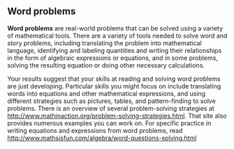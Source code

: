 ## Word problems

**Word problems** are real-world problems that can be solved using a variety of mathematical tools. There are a variety of tools needed to solve word and story problems, including translating the problem into mathematical language, identifying and labeling quantities and writing their relationships in the form of algebraic expressions or equations, and in some problems, solving the resulting equation or doing other necessary calculations. 

Your results suggest that your skills at reading and solving word problems are just developing. Particular skills you might focus on include translating words into equations and other mathematical expressions, and using different strategies such as pictures, tables, and pattern-finding to solve problems. There is an overview of several problem-solving strategies at http://www.mathinaction.org/problem-solving-strategies.html.  That site also provides numerous examples you can work on. For specific practice in writing equations and expressions from word problems, read http://www.mathsisfun.com/algebra/word-questions-solving.html
